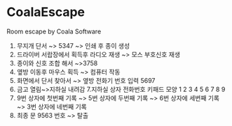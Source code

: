 # CoalaEscape
Room escape by Coala Software
1. 무지개 단서 ~> 5347 ~> 인쇄 후 종이 생성
2. 드라이버 서랍장에서 획득후 라디오 재생 ~> 모스 부호신호 재생
3. 종이와 신호 조합 해서 ~>3758 
4. 옆방 이동후 마우스 획득 ~> 컴퓨터 작동
5. 화면에서 단서 찾아서 ~> 옆방 전화기 번호 입력 5697
6. 금고 열림~>지하실 내려감
7.지하실 상자 전화번호 키패드 모양 1 2 3
			         4 5 6
			         7 8 9
8. 9번 상자에 첫번째 기록 ~> 5번 상자에 두번째 기록 
     ~> 6번 상자에 세번째 기록 ~> 3번 상자에 네번째 기록
9. 최종 문 9563 번호 ~> 탈출

